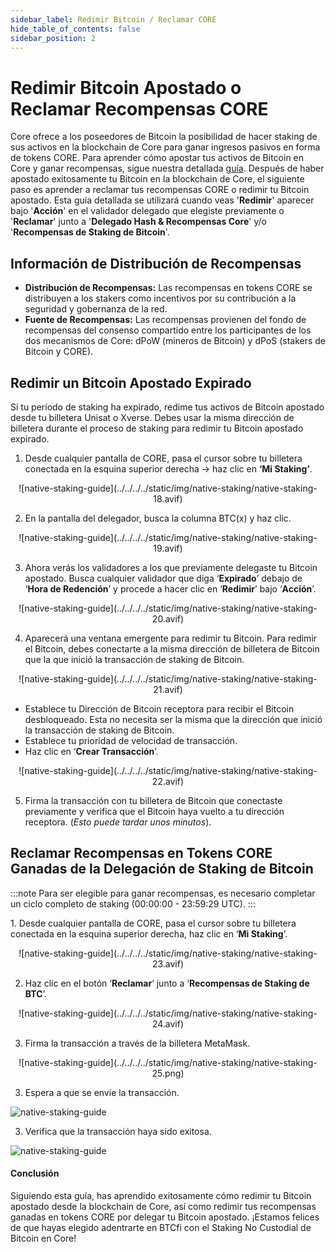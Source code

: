 ```yaml
---
sidebar_label: Redimir Bitcoin / Reclamar CORE
hide_table_of_contents: false
sidebar_position: 2
---
```


# Redimir Bitcoin Apostado o Reclamar Recompensas CORE

Core ofrece a los poseedores de Bitcoin la posibilidad de hacer staking de sus activos en la blockchain de Core para ganar ingresos pasivos en forma de tokens CORE. Para aprender cómo apostar tus activos de Bitcoin en Core y ganar recompensas, sigue nuestra detallada [guía](./stake-btc-guide.md). Después de haber apostado exitosamente tu Bitcoin en la blockchain de Core, el siguiente paso es aprender a reclamar tus recompensas CORE o redimir tu Bitcoin apostado. Esta guía detallada se utilizará cuando veas '**Redimir**' aparecer bajo '**Acción**' en el validador delegado que elegiste previamente o '**Reclamar**' junto a '**Delegado Hash & Recompensas Core**' y/o '**Recompensas de Staking de Bitcoin**'.

## Información de Distribución de Recompensas

- **Distribución de Recompensas:** Las recompensas en tokens CORE se distribuyen a los stakers como incentivos por su contribución a la seguridad y gobernanza de la red.
- **Fuente de Recompensas:** Las recompensas provienen del fondo de recompensas del consenso compartido entre los participantes de los dos mecanismos de Core: dPoW (mineros de Bitcoin) y dPoS (stakers de Bitcoin y CORE).

## Redimir un Bitcoin Apostado Expirado

Si tu período de staking ha expirado, redime tus activos de Bitcoin apostado desde tu billetera Unisat o Xverse. Debes usar la misma dirección de billetera durante el proceso de staking para redimir tu Bitcoin apostado expirado.

1. Desde cualquier pantalla de CORE, pasa el cursor sobre tu billetera conectada en la esquina superior derecha → haz clic en **‘Mi Staking’**.

<p align="center">
![native-staking-guide](../../../../static/img/native-staking/native-staking-18.avif)
</p>

2. En la pantalla del delegador, busca la columna BTC(x) y haz clic.

<p align="center">
![native-staking-guide](../../../../static/img/native-staking/native-staking-19.avif)
</p>

3. Ahora verás los validadores a los que previamente delegaste tu Bitcoin apostado. Busca cualquier validador que diga ‘**Expirado**’ debajo de ‘**Hora de Redención**’ y procede a hacer clic en ‘**Redimir**’ bajo ‘**Acción**’.

<p align="center">
![native-staking-guide](../../../../static/img/native-staking/native-staking-20.avif)
</p>

4. Aparecerá una ventana emergente para redimir tu Bitcoin. Para redimir el Bitcoin, debes conectarte a la misma dirección de billetera de Bitcoin que la que inició la transacción de staking de Bitcoin.

<p align="center">
![native-staking-guide](../../../../static/img/native-staking/native-staking-21.avif)
</p>

- Establece tu Dirección de Bitcoin receptora para recibir el Bitcoin desbloqueado. Esta no necesita ser la misma que la dirección que inició la transacción de staking de Bitcoin.
- Establece tu prioridad de velocidad de transacción.
- Haz clic en ‘**Crear Transacción**’.

<p align="center">
![native-staking-guide](../../../../static/img/native-staking/native-staking-22.avif)
</p>

5. Firma la transacción con tu billetera de Bitcoin que conectaste previamente y verifica que el Bitcoin haya vuelto a tu dirección receptora. (_Esto puede tardar unos minutos_).

## Reclamar Recompensas en Tokens CORE Ganadas de la Delegación de Staking de Bitcoin

:::note
Para ser elegible para ganar recompensas, es necesario completar un ciclo completo de staking (00:00:00 - 23:59:29 UTC).
:::

1\. Desde cualquier pantalla de CORE, pasa el cursor sobre tu billetera conectada en la esquina superior derecha, haz clic en ‘**Mi Staking**’.

<p align="center">
![native-staking-guide](../../../../static/img/native-staking/native-staking-23.avif)
</p>

2. Haz clic en el botón ‘**Reclamar**’ junto a ‘**Recompensas de Staking de BTC**’.

<p align="center">
![native-staking-guide](../../../../static/img/native-staking/native-staking-24.avif)
</p>

3. Firma la transacción a través de la billetera MetaMask.

<p align="center" style={{zoom:"60%"}}>
![native-staking-guide](../../../../static/img/native-staking/native-staking-25.png)
</p>

3. Espera a que se envíe la transacción.

![native-staking-guide](../../../../static/img/native-staking/native-staking-26.avif)

3. Verifica que la transacción haya sido exitosa.

![native-staking-guide](../../../../static/img/native-staking/native-staking-27.avif)

#### Conclusión

Siguiendo esta guía, has aprendido exitosamente cómo redimir tu Bitcoin apostado desde la blockchain de Core, así como redimir tus recompensas ganadas en tokens CORE por delegar tu Bitcoin apostado. ¡Estamos felices de que hayas elegido adentrarte en BTCfi con el Staking No Custodial de Bitcoin en Core!
